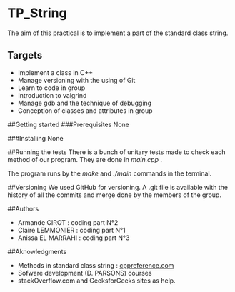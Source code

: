 # TP_String
 The aim of this practical is to implement a part of the standard class string.
 
## Targets
* Implement a class in C++
* Manage versioning with the using of Git
* Learn to code in group
* Introduction to valgrind 
* Manage gdb and the technique of debugging
* Conception of classes and attributes in group

##Getting started
###Prerequisites
None

###Installing
None

##Running the tests
There is a bunch of unitary tests made to check each method of our program. They are done in *main.cpp* .

The program runs by the *make* and *./main* commands in the terminal.


##Versioning
We used GitHub for versioning. A .git file is available with the history of all the commits and merge done by the members of the group.

##Authors
* Armande CIROT : coding part N°2
* Claire LEMMONIER : coding part N°1
* Anissa EL MARRAHI : coding part N°3

##Aknowledgments
* Methods in standard class string : [cppreference.com](https://en.cppreference.com/w/cpp/string/basic_string)
* Sofware development (D. PARSONS) courses
* stackOverflow.com and GeeksforGeeks sites as help.





